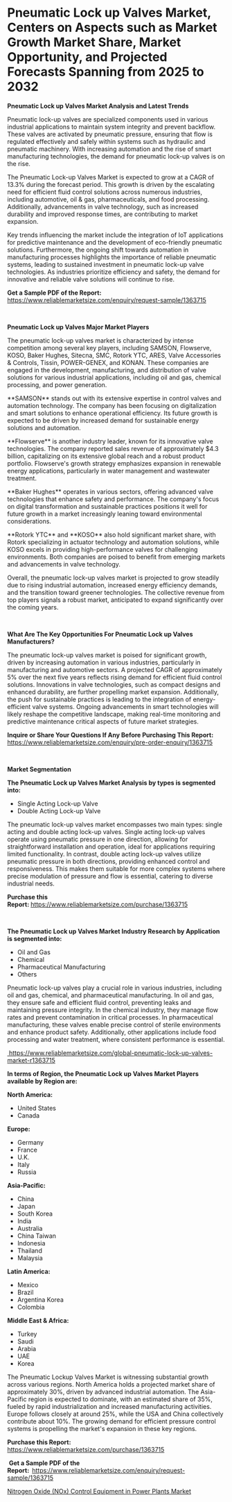 <p><h1>Pneumatic Lock up Valves Market, Centers on Aspects such as Market Growth Market Share, Market Opportunity, and Projected Forecasts Spanning from 2025 to 2032</h1></p><p><strong>Pneumatic Lock up Valves Market Analysis and Latest Trends</strong></p>
<p><p>Pneumatic lock-up valves are specialized components used in various industrial applications to maintain system integrity and prevent backflow. These valves are activated by pneumatic pressure, ensuring that flow is regulated effectively and safely within systems such as hydraulic and pneumatic machinery. With increasing automation and the rise of smart manufacturing technologies, the demand for pneumatic lock-up valves is on the rise.</p><p>The Pneumatic Lock-up Valves Market is expected to grow at a CAGR of 13.3% during the forecast period. This growth is driven by the escalating need for efficient fluid control solutions across numerous industries, including automotive, oil & gas, pharmaceuticals, and food processing. Additionally, advancements in valve technology, such as increased durability and improved response times, are contributing to market expansion.</p><p>Key trends influencing the market include the integration of IoT applications for predictive maintenance and the development of eco-friendly pneumatic solutions. Furthermore, the ongoing shift towards automation in manufacturing processes highlights the importance of reliable pneumatic systems, leading to sustained investment in pneumatic lock-up valve technologies. As industries prioritize efficiency and safety, the demand for innovative and reliable valve solutions will continue to rise.</p></p>
<p><strong>Get a Sample PDF of the Report:&nbsp;</strong> <a href="https://www.reliablemarketsize.com/enquiry/request-sample/1363715?utm_campaign=3112&utm_medium=2&utm_source=Github&utm_content=ia&utm_term=12042025&utm_id=pneumatic-lock-up-valves">https://www.reliablemarketsize.com/enquiry/request-sample/1363715</a></p>
<p>&nbsp;</p>
<p><strong>Pneumatic Lock up Valves Major Market Players</strong></p>
<p><p>The pneumatic lock-up valves market is characterized by intense competition among several key players, including SAMSON, Flowserve, KOSO, Baker Hughes, Sitecna, SMC, Rotork YTC, ARES, Valve Accessories & Controls, Tissin, POWER-GENEX, and KONAN. These companies are engaged in the development, manufacturing, and distribution of valve solutions for various industrial applications, including oil and gas, chemical processing, and power generation.</p><p>**SAMSON** stands out with its extensive expertise in control valves and automation technology. The company has been focusing on digitalization and smart solutions to enhance operational efficiency. Its future growth is expected to be driven by increased demand for sustainable energy solutions and automation.</p><p>**Flowserve** is another industry leader, known for its innovative valve technologies. The company reported sales revenue of approximately $4.3 billion, capitalizing on its extensive global reach and a robust product portfolio. Flowserve's growth strategy emphasizes expansion in renewable energy applications, particularly in water management and wastewater treatment.</p><p>**Baker Hughes** operates in various sectors, offering advanced valve technologies that enhance safety and performance. The company's focus on digital transformation and sustainable practices positions it well for future growth in a market increasingly leaning toward environmental considerations.</p><p>**Rotork YTC** and **KOSO** also hold significant market share, with Rotork specializing in actuator technology and automation solutions, while KOSO excels in providing high-performance valves for challenging environments. Both companies are poised to benefit from emerging markets and advancements in valve technology.</p><p>Overall, the pneumatic lock-up valves market is projected to grow steadily due to rising industrial automation, increased energy efficiency demands, and the transition toward greener technologies. The collective revenue from top players signals a robust market, anticipated to expand significantly over the coming years.</p></p>
<p>&nbsp;</p>
<p><strong>What Are The Key Opportunities For Pneumatic Lock up Valves Manufacturers?</strong></p>
<p><p>The pneumatic lock-up valves market is poised for significant growth, driven by increasing automation in various industries, particularly in manufacturing and automotive sectors. A projected CAGR of approximately 5% over the next five years reflects rising demand for efficient fluid control solutions. Innovations in valve technologies, such as compact designs and enhanced durability, are further propelling market expansion. Additionally, the push for sustainable practices is leading to the integration of energy-efficient valve systems. Ongoing advancements in smart technologies will likely reshape the competitive landscape, making real-time monitoring and predictive maintenance critical aspects of future market strategies.</p></p>
<p><strong>Inquire or Share Your Questions If Any Before Purchasing This Report:</strong> <a href="https://www.reliablemarketsize.com/enquiry/pre-order-enquiry/1363715?utm_campaign=3112&utm_medium=2&utm_source=Github&utm_content=ia&utm_term=12042025&utm_id=pneumatic-lock-up-valves">https://www.reliablemarketsize.com/enquiry/pre-order-enquiry/1363715</a></p>
<p>&nbsp;</p>
<p><strong>Market Segmentation</strong></p>
<p><strong>The Pneumatic Lock up Valves Market Analysis by types is segmented into:</strong></p>
<p><ul><li>Single Acting Lock-up Valve</li><li>Double Acting Lock-up Valve</li></ul></p>
<p><p>The pneumatic lock-up valves market encompasses two main types: single acting and double acting lock-up valves. Single acting lock-up valves operate using pneumatic pressure in one direction, allowing for straightforward installation and operation, ideal for applications requiring limited functionality. In contrast, double acting lock-up valves utilize pneumatic pressure in both directions, providing enhanced control and responsiveness. This makes them suitable for more complex systems where precise modulation of pressure and flow is essential, catering to diverse industrial needs.</p></p>
<p><strong>Purchase this Report:&nbsp;</strong><a href="https://www.reliablemarketsize.com/purchase/1363715?utm_campaign=3112&utm_medium=2&utm_source=Github&utm_content=ia&utm_term=12042025&utm_id=pneumatic-lock-up-valves">https://www.reliablemarketsize.com/purchase/1363715</a></p>
<p>&nbsp;</p>
<p><strong>The Pneumatic Lock up Valves Market Industry Research by Application is segmented into:</strong></p>
<p><ul><li>Oil and Gas</li><li>Chemical</li><li>Pharmaceutical Manufacturing</li><li>Others</li></ul></p>
<p><p>Pneumatic lock-up valves play a crucial role in various industries, including oil and gas, chemical, and pharmaceutical manufacturing. In oil and gas, they ensure safe and efficient fluid control, preventing leaks and maintaining pressure integrity. In the chemical industry, they manage flow rates and prevent contamination in critical processes. In pharmaceutical manufacturing, these valves enable precise control of sterile environments and enhance product safety. Additionally, other applications include food processing and water treatment, where consistent performance is essential.</p></p>
<p><a href="https://www.reliablemarketsize.com/global-pneumatic-lock-up-valves-market-r1363715?utm_campaign=3112&utm_medium=2&utm_source=Github&utm_content=ia&utm_term=12042025&utm_id=pneumatic-lock-up-valves">&nbsp;https://www.reliablemarketsize.com/global-pneumatic-lock-up-valves-market-r1363715</a></p>
<p><strong>In terms of Region, the Pneumatic Lock up Valves Market Players available by Region are:</strong></p>
<p>
    <p> <strong> North America: </strong>
        <ul>
            <li>United States</li>
            <li>Canada</li>
        </ul>
        </p> 
    <p> <strong> Europe: </strong>
        <ul>
            <li>Germany</li>
            <li>France</li>
            <li>U.K.</li>
            <li>Italy</li>
            <li>Russia</li>
        </ul>
        </p> 
    <p> <strong> Asia-Pacific: </strong>
        <ul>
            <li>China</li>
            <li>Japan</li>
            <li>South Korea</li>
            <li>India</li>
            <li>Australia</li>
            <li>China Taiwan</li>
            <li>Indonesia</li>
            <li>Thailand</li>
            <li>Malaysia</li>
        </ul>
        </p> 
    <p> <strong> Latin America: </strong>
        <ul>
            <li>Mexico</li>
            <li>Brazil</li>
            <li>Argentina Korea</li>
            <li>Colombia</li>
        </ul>
        </p> 
    <p> <strong> Middle East & Africa: </strong>
        <ul>
            <li>Turkey</li>
            <li>Saudi</li>
            <li>Arabia</li>
            <li>UAE</li>
            <li>Korea</li>
        </ul>
    </p>
    </p>
<p><p>The Pneumatic Lockup Valves Market is witnessing substantial growth across various regions. North America holds a projected market share of approximately 30%, driven by advanced industrial automation. The Asia-Pacific region is expected to dominate, with an estimated share of 35%, fueled by rapid industrialization and increased manufacturing activities. Europe follows closely at around 25%, while the USA and China collectively contribute about 10%. The growing demand for efficient pressure control systems is propelling the market's expansion in these key regions.</p></p>
<p><strong>Purchase this Report: </strong><a href="https://www.reliablemarketsize.com/purchase/1363715?utm_campaign=3112&utm_medium=2&utm_source=Github&utm_content=ia&utm_term=12042025&utm_id=pneumatic-lock-up-valves">https://www.reliablemarketsize.com/purchase/1363715</a></p>
<p>&nbsp;<strong>Get a Sample PDF of the Report:&nbsp;&nbsp;</strong><a href="https://www.reliablemarketsize.com/enquiry/request-sample/1363715?utm_campaign=3112&utm_medium=2&utm_source=Github&utm_content=ia&utm_term=12042025&utm_id=pneumatic-lock-up-valves">https://www.reliablemarketsize.com/enquiry/request-sample/1363715</a></p>
<p><strong></strong></p>
<p><p><a href="https://github.com/awalinfucci/Market-Research-Report-List-1/blob/main/nitrogen-oxide-nox-control-equipment-in-power-plants-market.md?utm_campaign=3112&utm_medium=2&utm_source=Github&utm_content=ia&utm_term=12042025&utm_id=pneumatic-lock-up-valves">Nitrogen Oxide (NOx) Control Equipment in Power Plants Market</a></p></p>